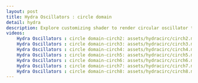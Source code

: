 ```yaml
---
layout: post
title: Hydra Oscillators : circle domain
detail: hydra
description: Explore customizing shader to render circular oscillator texture
videos:
    Hydra Oscillators : circle domain-circh2: assets/hydracirc/circh2.mkv
    Hydra Oscillators : circle domain-circh3: assets/hydracirc/circh3.mkv
    Hydra Oscillators : circle domain-circh4: assets/hydracirc/circh4.mkv
    Hydra Oscillators : circle domain-circh5: assets/hydracirc/circh5.mkv
    Hydra Oscillators : circle domain-circh6: assets/hydracirc/circh6.mkv
    Hydra Oscillators : circle domain-circh7: assets/hydracirc/circh7.mkv
    Hydra Oscillators : circle domain-circh8: assets/hydracirc/circh8.mkv
---
```


